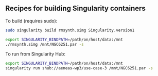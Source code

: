 
Recipes for building Singularity containers
---


To build (requires sudo):

```bash
sudo singularity build rmsynth.simg Singularity.version1

export SINGULARITY_BINDPATH=/path/on/host/data:/mnt
./rmsynth.simg /mnt/NGC6251.par -s
```


To run from Singularity Hub:

```bash
export SINGULARITY_BINDPATH=/path/on/host/data:/mnt
singularity run shub://aeneas-wp3/use-case-3 /mnt/NGC6251.par -s
```
